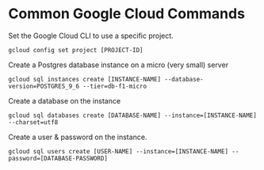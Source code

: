 # Common Google Cloud Commands

Set the Google Cloud CLI to use a specific project.

```
gcloud config set project [PROJECT-ID]
```

Create a Postgres database instance on a micro (very small) server

```
gcloud sql instances create [INSTANCE-NAME] --database-version=POSTGRES_9_6 --tier=db-f1-micro
```

Create a database on the instance

```
gcloud sql databases create [DATABASE-NAME] --instance=[INSTANCE-NAME] --charset=utf8
```

Create a user & password on the instance.

```
gcloud sql users create [USER-NAME] --instance=[INSTANCE-NAME] --password=[DATABASE-PASSWORD]
```
